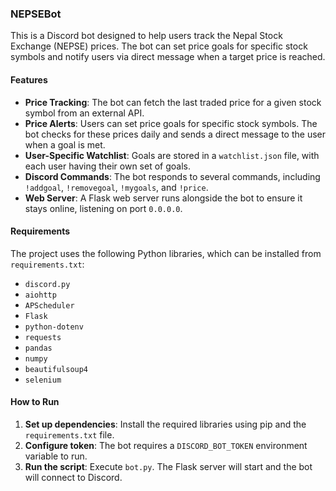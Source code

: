 ### NEPSEBot

This is a Discord bot designed to help users track the Nepal Stock Exchange (NEPSE) prices. The bot can set price goals for specific stock symbols and notify users via direct message when a target price is reached.

#### Features

* **Price Tracking**: The bot can fetch the last traded price for a given stock symbol from an external API.
* **Price Alerts**: Users can set price goals for specific stock symbols. The bot checks for these prices daily and sends a direct message to the user when a goal is met.
* **User-Specific Watchlist**: Goals are stored in a `watchlist.json` file, with each user having their own set of goals.
* **Discord Commands**: The bot responds to several commands, including `!addgoal`, `!removegoal`, `!mygoals`, and `!price`.
* **Web Server**: A Flask web server runs alongside the bot to ensure it stays online, listening on port `0.0.0.0`.

#### Requirements

The project uses the following Python libraries, which can be installed from `requirements.txt`:

* `discord.py`
* `aiohttp`
* `APScheduler`
* `Flask`
* `python-dotenv`
* `requests`
* `pandas`
* `numpy`
* `beautifulsoup4`
* `selenium`

#### How to Run

1.  **Set up dependencies**: Install the required libraries using pip and the `requirements.txt` file.
2.  **Configure token**: The bot requires a `DISCORD_BOT_TOKEN` environment variable to run.
3.  **Run the script**: Execute `bot.py`. The Flask server will start and the bot will connect to Discord.
